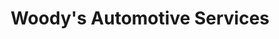 ---
title: "Woody's Automotive Services"
url: /mesa/woodys-automotive-services/
shop: car repair
---